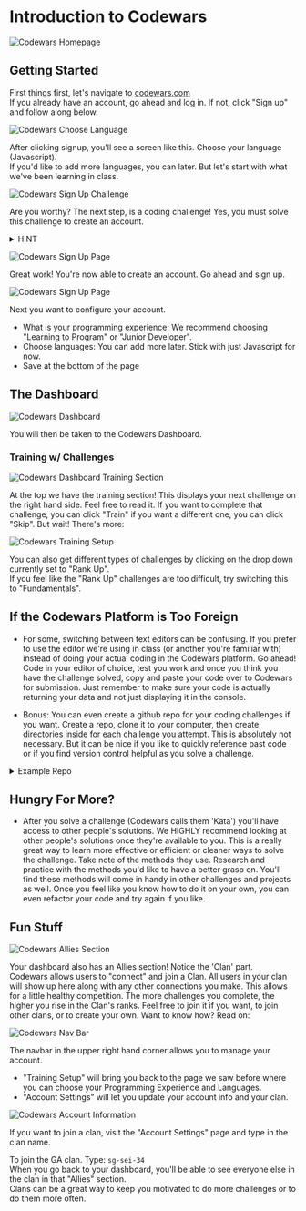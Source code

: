 # Introduction to Codewars

![Codewars Homepage](https://i.imgur.com/d3jflX7.png)


## Getting Started
First things first, let's navigate to [codewars.com](https://codewars.com) \
If you already have an account, go ahead and log in. If not, click "Sign up" and follow along below.

![Codewars Choose Language](https://i.imgur.com/JvoHSKv.png)

After clicking signup, you'll see a screen like this. Choose your language (Javascript). \
If you'd like to add more languages, you can later. But let's start with what we've been learning in class.

![Codewars Sign Up Challenge](https://i.imgur.com/HLetXUx.png)

Are you worthy? The next step, is a coding challenge! Yes, you must solve this challenge to create an account.

<details><summary>HINT</summary>

    When we're solving challenges for ourselves, we typically like to console.log the answers so we can see them in the terminal.

    When we want to actually submit data though, we need to return those values. The same goes for Codewars.
</details>

![Codewars Sign Up Page](https://i.imgur.com/I13cSw4.png)

Great work! You're now able to create an account. Go ahead and sign up.

![Codewars Sign Up Page](https://i.imgur.com/fY1iigu.png)

Next you want to configure your account.

- What is your programming experience: We recommend choosing "Learning to Program" or "Junior Developer".
- Choose languages: You can add more later. Stick with just Javascript for now.
- Save at the bottom of the page


## The Dashboard

![Codewars Dashboard](https://i.imgur.com/mggVC9z.png)

You will then be taken to the Codewars Dashboard.

### Training w/ Challenges

![Codewars Dashboard Training Section](https://i.imgur.com/1Bx1uhL.png)


At the top we have the training section! This displays your next challenge on the right hand side. Feel free to read it. If you want to complete that challenge, you can click "Train" if you want a different one, you can click "Skip". But wait! There's more:


![Codewars Training Setup](https://i.imgur.com/9oM98Bi.png)

You can also get different types of challenges by clicking on the drop down currently set to "Rank Up". \
If you feel like the "Rank Up" challenges are too difficult, try switching this to "Fundamentals".

## If the Codewars Platform is Too Foreign


- For some, switching between text editors can be confusing. If you prefer to use the editor we're using in class (or another you're familiar with) instead of doing your actual coding in the Codewars platform. Go ahead! Code in your editor of choice, test you work and once you think you have the challenge solved, copy and paste your code over to Codewars for submission. Just remember to make sure your code is actually returning your data and not just displaying it in the console.

- Bonus: You can even create a github repo for your coding challenges if you want. Create a repo, clone it to your computer, then create directories inside for each challenge you attempt. This is absolutely not necessary. But it can be nice if you like to quickly reference past code or if you find version control helpful as you solve a challenge.

<details><summary>Example Repo</summary>

Main directory:

![](https://i.imgur.com/d66MW7O.png)

Sub directory: 
![](https://i.imgur.com/bb3339O.png)

</details>


## Hungry For More?

-  After you solve a challenge (Codewars calls them 'Kata') you'll have access to other people's solutions. We HIGHLY recommend looking at other people's solutions once they're available to you. This is a really great way to learn more effective or efficient or cleaner ways to solve the challenge. Take note of the methods they use. Research and practice with the methods you'd like to have a better grasp on. You'll find these methods will come in handy in other challenges and projects as well. Once you feel like you know how to do it on your own, you can even refactor your code and try again if you like.

## Fun Stuff

![Codewars Allies Section](https://i.imgur.com/PTSWgvq.png)

Your dashboard also has an Allies section! Notice the 'Clan' part. \
Codewars allows users to "connect" and join a Clan. All users in your clan will show up here along with any other connections you make. This allows for a little healthy competition. The more challenges you complete, the higher you rise in the Clan's ranks. Feel free to join it if you want, to join other clans, or to create your own. Want to know how? Read on:

![Codewars Nav Bar](https://i.imgur.com/vhqglVH.png)

The navbar in the upper right hand corner allows you to manage your account.


- "Training Setup" will bring you back to the page we saw before where you can choose your Programming Experience and Languages.
- "Account Settings" will let you update your account info and your clan.

![Codewars Account Information](https://i.imgur.com/frzasyF.png)

If you want to join a clan, visit the "Account Settings" page and type in the clan name.


To join the GA clan. Type: `sg-sei-34`\
When you go back to your dashboard, you'll be able to see everyone else in the clan in that "Allies" section. \
Clans can be a great way to keep you motivated to do more challenges or to do them more often.
